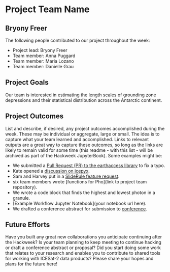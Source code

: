 # Project Team Name

## Bryony Freer 

The following people contributed to our project throughout the week:
* Project lead: Bryony Freer
* Team member: Anna Puggard
* Team member: Maria Lozano 
* Team member: Danielle Grau


## Project Goals

Our team is interested in estimating the length scales of grounding zone depressions and their statistical distribution across the Antarctic continent. 


## Project Outcomes

List and describe, if desired, any project outcomes accomplished during the week.
These may be individual or aggregate, large or small.
The idea is to capture what your team learned and accomplished.
Links to relevant outputs are a great way to capture these outcomes, so long as the links are likely to remain valid for some time (this readme - with this list - will be archived as part of the Hackweek JupyterBook).
Some examples might be:

* We submitted a [Pull Request (PR) to the earthaccess library](https://nsidc.github.io/earthaccess/) to fix a typo.
* Kate opened a [discussion on icepyx](https://github.com/icesat2py/icepyx/discussions).
* Sam and Harvey put in a [SlideRule feature request](https://github.com/orgs/ICESat2-SlideRule/discussions).
* six team members wrote [functions for Pho](link to project team repository).
* We wrote a code block that finds the highest and lowest photon in a granule.
* [Example Workflow Jupyter Notebook](your notebook url here).
* We drafted a conference abstract for submission to [conference](https://www.agu.org/).


## Future Efforts

Have you built any great new collaborations you anticipate continuing after the Hackweek?
Is your team planning to keep meeting to continue hacking or draft a conference abstract or proposal?
Did you start doing some work that relates to your research and enables you to contribute to shared tools for working with ICESat-2 data products?
Please share your hopes and plans for the future here!
